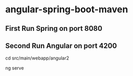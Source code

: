 # angular-spring-boot-maven

## First Run Spring on port 8080

## Second Run Angular on port 4200

cd src/main/webapp/angular2

ng serve
